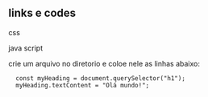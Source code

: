 ## links e codes

css

  <link href="estilos/estilo.css" rel="stylesheet">


java script

  <script src="scripts/main.js"></script> 
  
  crie um arquivo no diretorio e coloe nele as linhas abaixo:
  

      const myHeading = document.querySelector("h1");    
      myHeading.textContent = "Olá mundo!";    
